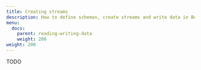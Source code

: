```yaml
---
title: Creating streams
description: How to define schemas, create streams and write data in Beneath
menu:
  docs:
    parent: reading-writing-data
    weight: 200
weight: 200
---
```


TODO
